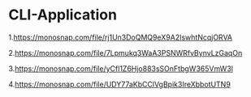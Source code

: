 # CLI-Application

1.https://monosnap.com/file/rj1Un3DoQMQ9eX9A2IswhtNcqjORVA

2.https://monosnap.com/file/7Lpmukq3WaA3PSNWRfvBynvLzGaqOn

3.https://monosnap.com/file/yCfl1Z6Hjo883sSOnFtbgW365VmW3l

4.https://monosnap.com/file/UDY77aKbCClVgBpik3IreXbbotUTN9
